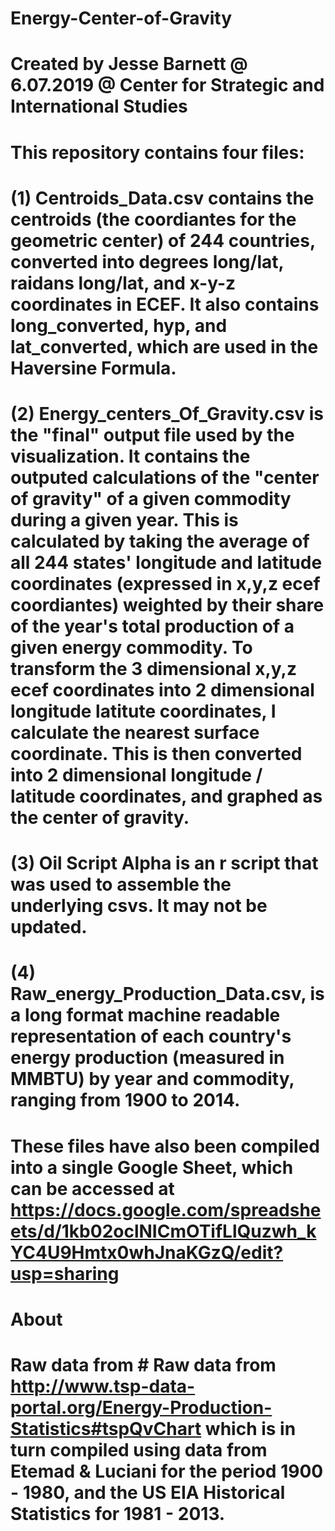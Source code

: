 # Energy-Center-of-Gravity
# Created by Jesse Barnett @ 6.07.2019 @ Center for Strategic and International Studies
# This repository contains four files:
# (1) Centroids_Data.csv contains the centroids (the coordiantes for the geometric center) of 244 countries, converted into degrees long/lat, raidans long/lat, and x-y-z coordinates in ECEF. It also contains long_converted, hyp, and lat_converted, which are used in the Haversine Formula. 
# (2) Energy_centers_Of_Gravity.csv is the "final" output file used by the visualization. It contains the outputed calculations of the "center of gravity" of a given commodity during a given year. This is calculated by taking the average of all 244 states' longitude and latitude coordinates (expressed in x,y,z ecef coordiantes) weighted by their share of the year's total production of a given energy commodity. To transform the 3 dimensional x,y,z ecef coordinates into 2 dimensional longitude latitute coordinates, I calculate the nearest surface coordinate. This is then converted into 2 dimensional longitude / latitude coordinates, and graphed as the center of gravity.
# (3) Oil Script Alpha is an r script that was used to assemble the underlying csvs. It may not be updated.
# (4) Raw_energy_Production_Data.csv, is a long format machine readable representation of each country's energy production (measured in MMBTU) by year and commodity, ranging from 1900 to 2014. 
# These files have also been compiled into a single Google Sheet, which can be accessed at https://docs.google.com/spreadsheets/d/1kb02oclNICmOTifLlQuzwh_kYC4U9Hmtx0whJnaKGzQ/edit?usp=sharing
# 
# About
# Raw data from # Raw data from http://www.tsp-data-portal.org/Energy-Production-Statistics#tspQvChart which is in turn compiled using data from Etemad & Luciani for the period 1900 - 1980, and the US EIA Historical Statistics for 1981 - 2013. 
